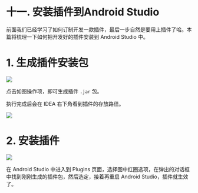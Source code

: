 # 十一. 安装插件到Android Studio

前面我们已经学习了如何订制开发一款插件，最后一步自然是要用上插件了哈。本篇将梳理一下如何把开发好的插件安装到 Android Studio 中。  

# 1. 生成插件安装包

![](https://gw.alicdn.com/tfs/TB1kyuIoTtYBeNjy1XdXXXXyVXa-1620-612.png)  

点击如图操作项，即可生成插件 `.jar` 包。  

执行完成后会在 IDEA 右下角看到插件的存放路径。  

![](https://gw.alicdn.com/tfs/TB1E9QLouuSBuNjy1XcXXcYjFXa-846-248.png)  

# 2. 安装插件
![](https://gw.alicdn.com/tfs/TB1SHQ9oqmWBuNjy1XaXXXCbXXa-2376-1332.png)  

在 Android Studio 中进入到 Plugins 页面，选择图中红圈选项，在弹出的对话框中找到刚刚生成的插件包，然后选定，接着再重启 Android Studio，插件就生效了。  

